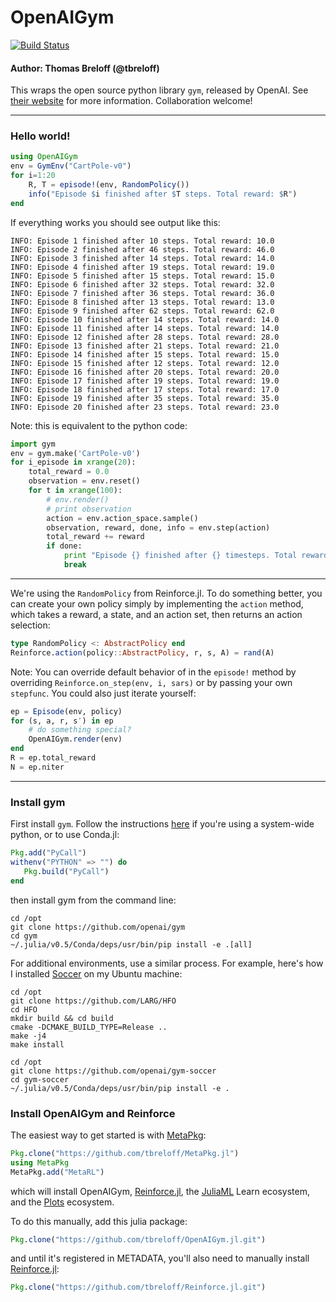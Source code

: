 # OpenAIGym

[![Build Status](https://travis-ci.org/tbreloff/OpenAIGym.jl.svg?branch=master)](https://travis-ci.org/tbreloff/OpenAIGym.jl)

#### Author: Thomas Breloff (@tbreloff)

This wraps the open source python library `gym`, released by OpenAI.  See [their website](https://gym.openai.com/) for more information.  Collaboration welcome!

---

### Hello world!

```julia
using OpenAIGym
env = GymEnv("CartPole-v0")
for i=1:20
    R, T = episode!(env, RandomPolicy())
    info("Episode $i finished after $T steps. Total reward: $R")
end
```

If everything works you should see output like this:

```
INFO: Episode 1 finished after 10 steps. Total reward: 10.0
INFO: Episode 2 finished after 46 steps. Total reward: 46.0
INFO: Episode 3 finished after 14 steps. Total reward: 14.0
INFO: Episode 4 finished after 19 steps. Total reward: 19.0
INFO: Episode 5 finished after 15 steps. Total reward: 15.0
INFO: Episode 6 finished after 32 steps. Total reward: 32.0
INFO: Episode 7 finished after 36 steps. Total reward: 36.0
INFO: Episode 8 finished after 13 steps. Total reward: 13.0
INFO: Episode 9 finished after 62 steps. Total reward: 62.0
INFO: Episode 10 finished after 14 steps. Total reward: 14.0
INFO: Episode 11 finished after 14 steps. Total reward: 14.0
INFO: Episode 12 finished after 28 steps. Total reward: 28.0
INFO: Episode 13 finished after 21 steps. Total reward: 21.0
INFO: Episode 14 finished after 15 steps. Total reward: 15.0
INFO: Episode 15 finished after 12 steps. Total reward: 12.0
INFO: Episode 16 finished after 20 steps. Total reward: 20.0
INFO: Episode 17 finished after 19 steps. Total reward: 19.0
INFO: Episode 18 finished after 17 steps. Total reward: 17.0
INFO: Episode 19 finished after 35 steps. Total reward: 35.0
INFO: Episode 20 finished after 23 steps. Total reward: 23.0
```


Note: this is equivalent to the python code:

```python
import gym
env = gym.make('CartPole-v0')
for i_episode in xrange(20):
    total_reward = 0.0
    observation = env.reset()
    for t in xrange(100):
        # env.render()
        # print observation
        action = env.action_space.sample()
        observation, reward, done, info = env.step(action)
        total_reward += reward
        if done:
            print "Episode {} finished after {} timesteps. Total reward: {}".format(i_episode, t+1, total_reward)
            break
```


---

We're using the `RandomPolicy` from Reinforce.jl.  To do something better, you can create your own policy simply by implementing the `action` method, which takes a reward, a state, and an action set, then returns an action selection:

```julia
type RandomPolicy <: AbstractPolicy end
Reinforce.action(policy::AbstractPolicy, r, s, A) = rand(A)
```

Note: You can override default behavior of in the `episode!` method by overriding `Reinforce.on_step(env, i, sars)` or by passing your own `stepfunc`.  You could also just iterate yourself:

```julia
ep = Episode(env, policy)
for (s, a, r, s′) in ep
    # do something special?
    OpenAIGym.render(env)
end
R = ep.total_reward
N = ep.niter
```

---

### Install gym

First install `gym`. Follow the instructions [here](https://gym.openai.com/docs) if you're using a system-wide python, or to use Conda.jl:

```julia
Pkg.add("PyCall")
withenv("PYTHON" => "") do
   Pkg.build("PyCall")
end
```

then install gym from the command line:

```
cd /opt
git clone https://github.com/openai/gym
cd gym
~/.julia/v0.5/Conda/deps/usr/bin/pip install -e .[all]
```

For additional environments, use a similar process.  For example, here's how I installed [Soccer](https://github.com/openai/gym-soccer) on my Ubuntu machine:

```
cd /opt
git clone https://github.com/LARG/HFO
cd HFO
mkdir build && cd build
cmake -DCMAKE_BUILD_TYPE=Release ..
make -j4
make install

cd /opt
git clone https://github.com/openai/gym-soccer
cd gym-soccer
~/.julia/v0.5/Conda/deps/usr/bin/pip install -e .
```


### Install OpenAIGym and Reinforce

The easiest way to get started is with [MetaPkg](https://github.com/tbreloff/MetaPkg.jl):

```julia
Pkg.clone("https://github.com/tbreloff/MetaPkg.jl")
using MetaPkg
MetaPkg.add("MetaRL")
```

which will install OpenAIGym, [Reinforce.jl](https://github.com/tbreloff/Reinforce.jl), the [JuliaML](https://github.com/JuliaML) Learn ecosystem, and the [Plots](https://github.com/tbreloff/Plots.jl) ecosystem.


To do this manually, add this julia package:

```julia
Pkg.clone("https://github.com/tbreloff/OpenAIGym.jl.git")
```

and until it's registered in METADATA, you'll also need to manually install [Reinforce.jl](https://github.com/tbreloff/Reinforce.jl):

```julia
Pkg.clone("https://github.com/tbreloff/Reinforce.jl.git")
```
